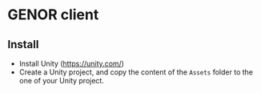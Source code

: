 # GENOR client

## Install
- Install Unity (https://unity.com/)
- Create a Unity project, and copy the content of the `Assets` folder to the one of your Unity project.